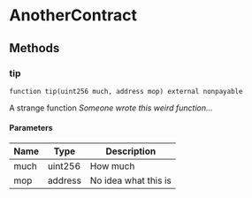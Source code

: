 # AnotherContract











## Methods

### tip

```solidity
function tip(uint256 much, address mop) external nonpayable
```

A strange function
*Someone wrote this weird function...*




#### Parameters

| Name | Type | Description |
|---|---|---|
| much | uint256 | How much |
| mop | address | No idea what this is |




